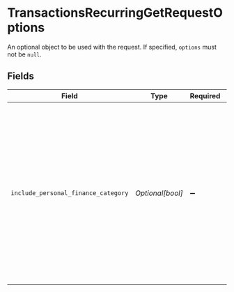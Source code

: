 # TransactionsRecurringGetRequestOptions

An optional object to be used with the request. If specified, `options` must not be `null`.


## Fields

| Field                                                                                                                                                                                                                                                                                                                                                                                                                                                                                                                                                                                                                                                                     | Type                                                                                                                                                                                                                                                                                                                                                                                                                                                                                                                                                                                                                                                                      | Required                                                                                                                                                                                                                                                                                                                                                                                                                                                                                                                                                                                                                                                                  | Description                                                                                                                                                                                                                                                                                                                                                                                                                                                                                                                                                                                                                                                               |
| ------------------------------------------------------------------------------------------------------------------------------------------------------------------------------------------------------------------------------------------------------------------------------------------------------------------------------------------------------------------------------------------------------------------------------------------------------------------------------------------------------------------------------------------------------------------------------------------------------------------------------------------------------------------------- | ------------------------------------------------------------------------------------------------------------------------------------------------------------------------------------------------------------------------------------------------------------------------------------------------------------------------------------------------------------------------------------------------------------------------------------------------------------------------------------------------------------------------------------------------------------------------------------------------------------------------------------------------------------------------- | ------------------------------------------------------------------------------------------------------------------------------------------------------------------------------------------------------------------------------------------------------------------------------------------------------------------------------------------------------------------------------------------------------------------------------------------------------------------------------------------------------------------------------------------------------------------------------------------------------------------------------------------------------------------------- | ------------------------------------------------------------------------------------------------------------------------------------------------------------------------------------------------------------------------------------------------------------------------------------------------------------------------------------------------------------------------------------------------------------------------------------------------------------------------------------------------------------------------------------------------------------------------------------------------------------------------------------------------------------------------- |
| `include_personal_finance_category`                                                                                                                                                                                                                                                                                                                                                                                                                                                                                                                                                                                                                                       | *Optional[bool]*                                                                                                                                                                                                                                                                                                                                                                                                                                                                                                                                                                                                                                                          | :heavy_minus_sign:                                                                                                                                                                                                                                                                                                                                                                                                                                                                                                                                                                                                                                                        | Include the [`personal_finance_category`](https://plaid.com/docs/api/products/transactions/#transactions-get-response-transactions-personal-finance-category) object for each transaction stream in the response.<br/><br/>All implementations are encouraged to set this field to `true` and to use the `personal_finance_category` field instead of `category`. Personal finance categories are the preferred categorization system for transactions, providing higher accuracy and more meaningful categories.<br/><br/>See the [`taxonomy csv file`](https://plaid.com/documents/transactions-personal-finance-category-taxonomy.csv) for a full list of personal finance categories. |